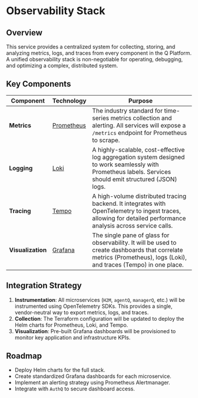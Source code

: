 # Observability Stack

## Overview

This service provides a centralized system for collecting, storing, and analyzing metrics, logs, and traces from every component in the Q Platform. A unified observability stack is non-negotiable for operating, debugging, and optimizing a complex, distributed system.

## Key Components

| Component     | Technology                                | Purpose                                                                                                                                                             |
|---------------|-------------------------------------------|---------------------------------------------------------------------------------------------------------------------------------------------------------------------|
| **Metrics**   | [Prometheus](https://prometheus.io/)      | The industry standard for time-series metrics collection and alerting. All services will expose a `/metrics` endpoint for Prometheus to scrape.                       |
| **Logging**   | [Loki](https://grafana.com/oss/loki/)         | A highly-scalable, cost-effective log aggregation system designed to work seamlessly with Prometheus labels. Services should emit structured (JSON) logs.          |
| **Tracing**   | [Tempo](https://grafana.com/oss/tempo/)       | A high-volume distributed tracing backend. It integrates with OpenTelemetry to ingest traces, allowing for detailed performance analysis across service calls.   |
| **Visualization** | [Grafana](https://grafana.com/)           | The single pane of glass for observability. It will be used to create dashboards that correlate metrics (Prometheus), logs (Loki), and traces (Tempo) in one place. |

## Integration Strategy

1.  **Instrumentation**: All microservices (`H2M`, `agentQ`, `managerQ`, etc.) will be instrumented using OpenTelemetry SDKs. This provides a single, vendor-neutral way to export metrics, logs, and traces.
2.  **Collection**: The Terraform configuration will be updated to deploy the Helm charts for Prometheus, Loki, and Tempo.
3.  **Visualization**: Pre-built Grafana dashboards will be provisioned to monitor key application and infrastructure KPIs.

## Roadmap

- Deploy Helm charts for the full stack.
- Create standardized Grafana dashboards for each microservice.
- Implement an alerting strategy using Prometheus Alertmanager.
- Integrate with `AuthQ` to secure dashboard access. 